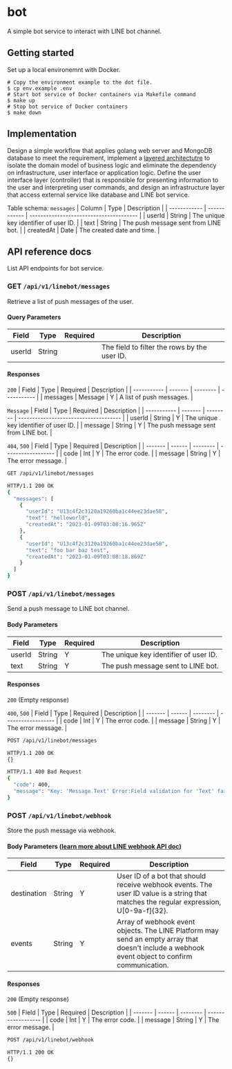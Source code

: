 # bot
A simple bot service to interact with LINE bot channel.

## Getting started
Set up a local environemnt with Docker.
```console
# Copy the environment example to the dot file.
$ cp env.example .env
# Start bot service of Docker containers via Makefile command
$ make up
# Stop bot service of Docker containers
$ make down
```

## Implementation
Design a simple workflow that applies golang web server and MongoDB database to meet the requirement, implement a [layered architectutre](https://martinfowler.com/bliki/PresentationDomainDataLayering.html) to isolate the domain model of business logic and eliminate the dependency on infrastructure, user interface or application logic. Define the user interface layer (controller) that is responsible for presenting information to the user and interpreting user commands, and design an infrastructure layer that access external service like database and LINE bot service.

Table schema: `messages`
| Column       | Type         | Description                             |
| ------------ | ------------ | --------------------------------------- |
| userId       | String       | The unique key identifier of user ID.   |
| text         | String       | The push message sent from LINE bot.    |
| createdAt    | Date         | The created date and time.              |

## API reference docs
List API endpoints for bot service.

### GET `/api/v1/linebot/messages`
Retrieve a list of push messages of the user.

#### Query Parameters
| Field          | Type   | Required | Description |
| -------------- | ------ | -------- | ----------- |
| userId         | String |          | The field to filter the rows by the user ID. |

#### Responses
`200`
| Field       | Type    | Required | Description |
| ----------- | ------- | -------- | ----------- |
| messages    | Message | Y        | A list of push messages. |

`Message`
| Field       | Type    | Required | Description                           |
| ----------- | ------- | -------- | ------------------------------------- |
| userId      | String  | Y        | The unique key identifier of user ID. |
| message     | String  | Y        | The push message sent from LINE bot.  |

`404`, `500`
| Field   | Type   | Required | Description        |
| ------- | ------ | -------- | ------------------ |
| code    | Int    | Y        | The error code.    |
| message | String | Y        | The error message. |

```sh
GET /api/v1/linebot/messages

HTTP/1.1 200 OK
{
  "messages": [
    {
      "userId": "U13c4f2c3120a19260ba1c44ee23dae58",
      "text": "helloworld",
      "createdAt": "2023-01-09T03:08:16.965Z"
    },
    {
      "userId": "U13c4f2c3120a19260ba1c44ee23dae58",
      "text": "foo bar baz test",
      "createdAt": "2023-01-09T03:08:18.869Z"
    }
  ]
}
```

### POST `/api/v1/linebot/messages`
Send a push message to LINE bot channel.

#### Body Parameters
| Field    | Type   | Required | Description                           |
| -------- | ------ | -------- | ------------------------------------- |
| userId   | String | Y        | The unique key identifier of user ID. |
| text     | String | Y        | The push message sent to LINE bot.    |

#### Responses
`200` (Empty response)

`400`, `500`
| Field   | Type   | Required | Description        |
| ------- | ------ | -------- | ------------------ |
| code    | Int    | Y        | The error code.    |
| message | String | Y        | The error message. |

```sh
POST /api/v1/linebot/messages

HTTP/1.1 200 OK
{}

HTTP/1.1 400 Bad Request
{
  "code": 400,
  "message": "Key: 'Message.Text' Error:Field validation for 'Text' failed on the 'required' tag"
}
```

### POST `/api/v1/linebot/webhook`
Store the push message via webhook.

#### Body Parameters ([learn more about LINE webhook API doc](https://developers.line.biz/en/reference/messaging-api/#request-body))
| Field       | Type   | Required | Description                           |
| ----------- | ------ | -------- | ------------------------------------- |
| destination | String | Y        | User ID of a bot that should receive webhook events. The user ID value is a string that matches the regular expression, U[0-9a-f]{32}. |
| events      | String | Y        | Array of webhook event objects. The LINE Platform may send an empty array that doesn't include a webhook event object to confirm communication.    |

#### Responses
`200` (Empty response)

`500`
| Field   | Type   | Required | Description        |
| ------- | ------ | -------- | ------------------ |
| code    | Int    | Y        | The error code.    |
| message | String | Y        | The error message. |

```sh
POST /api/v1/linebot/webhook

HTTP/1.1 200 OK
{}
```
